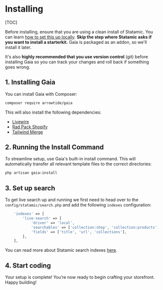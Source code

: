 # Installing

[TOC]

Before installing, ensure that you are using a clean install of Statamic. You can learn [how to set this up locally](https://statamic.dev/installing/local). __Skip the step where Statamic asks if you want to install a starterkit.__ Gaia is packaged as an addon, so we'll install it later.

It's also __highly recommended that you use version control__ (git) before installing Gaia so you can track your changes and roll back if something goes wrong.

## 1. Installing Gaia
You can install Gaia with Composer:
```bash
composer require arrowtide/gaia
```

This will also install the following dependencies:
- [Livewire](https://statamic.com/addons/jonassiewertsen/livewire)
- [Rad Pack Shopify](https://statamic.com/addons/rad-pack/shopify)
- [Tailwind Merge](https://statamic.com/addons/marcorieser/tailwind-merge-statamic)

## 2. Running the Install Command
To streamline setup, use Gaia's built-in install command. This will automatically transfer all relevant template files to the correct directories:
```bash
php artisan gaia:install
```

## 3. Set up search
To get live search up and running we first need to head over to the `config/statamic/search.php` and add the following `indexes` configuration:
```php
    'indexes' => [
        'live-search' => [
            'driver' => 'local',
            'searchables' => ['collection:shop', 'collection:products'],
            'fields' => ['title', 'url', 'collections'],
        ],
    ],
```
You can read more about Statamic search indexes [here](https://statamic.dev/search#indexes).

## 4. Start coding
Your setup is complete! You’re now ready to begin crafting your storefront.
Happy building!
